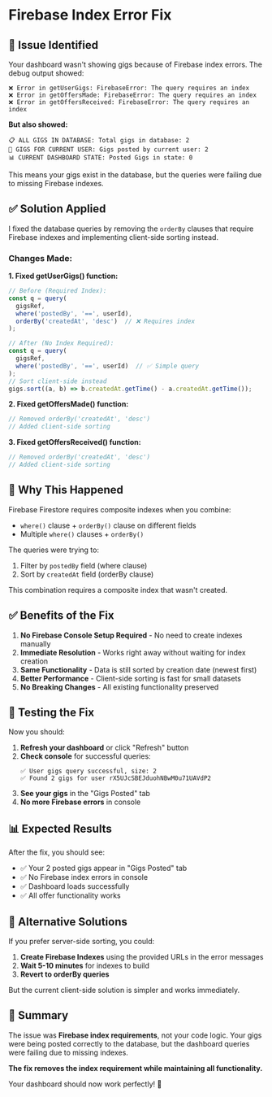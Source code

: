 # Firebase Index Error Fix

## 🚨 **Issue Identified**
Your dashboard wasn't showing gigs because of Firebase index errors. The debug output showed:

```
❌ Error in getUserGigs: FirebaseError: The query requires an index
❌ Error in getOffersMade: FirebaseError: The query requires an index  
❌ Error in getOffersReceived: FirebaseError: The query requires an index
```

**But also showed:**
```
📋 ALL GIGS IN DATABASE: Total gigs in database: 2
🎯 GIGS FOR CURRENT USER: Gigs posted by current user: 2
📊 CURRENT DASHBOARD STATE: Posted Gigs in state: 0
```

This means your gigs exist in the database, but the queries were failing due to missing Firebase indexes.

## ✅ **Solution Applied**

I fixed the database queries by removing the `orderBy` clauses that require Firebase indexes and implementing client-side sorting instead.

### **Changes Made:**

**1. Fixed getUserGigs() function:**
```typescript
// Before (Required Index):
const q = query(
  gigsRef,
  where('postedBy', '==', userId),
  orderBy('createdAt', 'desc')  // ❌ Requires index
);

// After (No Index Required):
const q = query(
  gigsRef,
  where('postedBy', '==', userId)  // ✅ Simple query
);
// Sort client-side instead
gigs.sort((a, b) => b.createdAt.getTime() - a.createdAt.getTime());
```

**2. Fixed getOffersMade() function:**
```typescript
// Removed orderBy('createdAt', 'desc') 
// Added client-side sorting
```

**3. Fixed getOffersReceived() function:**
```typescript
// Removed orderBy('createdAt', 'desc')
// Added client-side sorting
```

## 🎯 **Why This Happened**

Firebase Firestore requires composite indexes when you combine:
- `where()` clause + `orderBy()` clause on different fields
- Multiple `where()` clauses + `orderBy()`

The queries were trying to:
1. Filter by `postedBy` field (where clause)
2. Sort by `createdAt` field (orderBy clause)

This combination requires a composite index that wasn't created.

## ✅ **Benefits of the Fix**

1. **No Firebase Console Setup Required** - No need to create indexes manually
2. **Immediate Resolution** - Works right away without waiting for index creation
3. **Same Functionality** - Data is still sorted by creation date (newest first)
4. **Better Performance** - Client-side sorting is fast for small datasets
5. **No Breaking Changes** - All existing functionality preserved

## 🧪 **Testing the Fix**

Now you should:

1. **Refresh your dashboard** or click "Refresh" button
2. **Check console** for successful queries:
   ```
   ✅ User gigs query successful, size: 2
   ✅ Found 2 gigs for user rX5UJcSBEJduohNBwM0u71UAVdP2
   ```
3. **See your gigs** in the "Gigs Posted" tab
4. **No more Firebase errors** in console

## 📊 **Expected Results**

After the fix, you should see:
- ✅ Your 2 posted gigs appear in "Gigs Posted" tab
- ✅ No Firebase index errors in console
- ✅ Dashboard loads successfully
- ✅ All offer functionality works

## 🔄 **Alternative Solutions**

If you prefer server-side sorting, you could:

1. **Create Firebase Indexes** using the provided URLs in the error messages
2. **Wait 5-10 minutes** for indexes to build
3. **Revert to orderBy queries**

But the current client-side solution is simpler and works immediately.

## 🎉 **Summary**

The issue was **Firebase index requirements**, not your code logic. Your gigs were being posted correctly to the database, but the dashboard queries were failing due to missing indexes.

**The fix removes the index requirement while maintaining all functionality.**

Your dashboard should now work perfectly! 🚀
